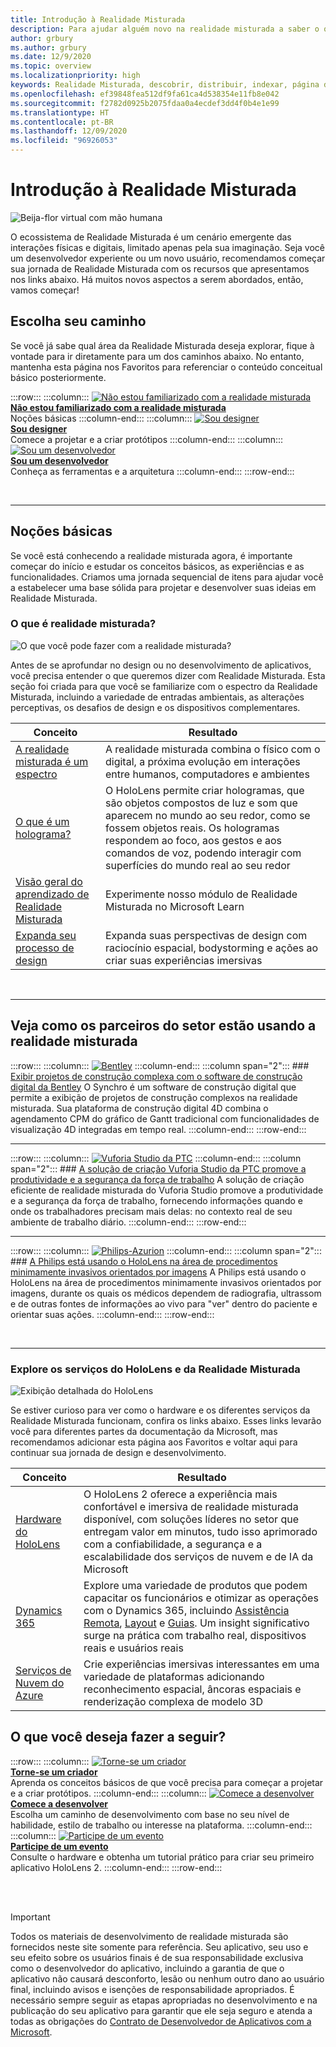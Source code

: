 ```yaml
---
title: Introdução à Realidade Misturada
description: Para ajudar alguém novo na realidade misturada a saber o que ela é e entender suas funcionalidades.
author: grbury
ms.author: grbury
ms.date: 12/9/2020
ms.topic: overview
ms.localizationpriority: high
keywords: Realidade Misturada, descobrir, distribuir, indexar, página de aterrissagem, design, desenvolvimento, tutoriais, aplicativos de exemplo, conceitos básicos, estudos de caso, recursos, instruções sobre o HoloLens, projetos de Software livre, headset de realidade misturada, headset do windows mixed reality, headset de realidade virtual
ms.openlocfilehash: ef39848fea512df9fa61ca4d538354e11fb8e042
ms.sourcegitcommit: f2782d0925b2075fdaa0a4ecdef3dd4f0b4e1e99
ms.translationtype: HT
ms.contentlocale: pt-BR
ms.lasthandoff: 12/09/2020
ms.locfileid: "96926053"
---
```

# <a name="get-started-with-mixed-reality"></a>Introdução à Realidade Misturada

![Beija-flor virtual com mão humana](images/01_MixedReality.png)

O ecossistema de Realidade Misturada é um cenário emergente das interações físicas e digitais, limitado apenas pela sua imaginação. Seja você um desenvolvedor experiente ou um novo usuário, recomendamos começar sua jornada de Realidade Misturada com os recursos que apresentamos nos links abaixo. Há muitos novos aspectos a serem abordados, então, vamos começar! 

## <a name="choose-your-track"></a>Escolha seu caminho

Se você já sabe qual área da Realidade Misturada deseja explorar, fique à vontade para ir diretamente para um dos caminhos abaixo. No entanto, mantenha esta página nos Favoritos para referenciar o conteúdo conceitual básico posteriormente.

:::row:::
    :::column:::
       [![Não estou familiarizado com a realidade misturada](images/Tile-New.jpg)](#understand-the-basics)<br>
        **[Não estou familiarizado com a realidade misturada](#understand-the-basics)**<br>
        Noções básicas
    :::column-end:::
    :::column:::
       [![Sou designer](images/Tile-Create.jpg)](../design/design.md)<br>
        **[Sou designer](../design/design.md)**<br>
        Comece a projetar e a criar protótipos
    :::column-end:::
    :::column:::
       [![Sou um desenvolvedor](images/Tile-Develop.jpg)](../develop/development.md)<br>
        **[Sou um desenvolvedor](../develop/development.md)**<br>
        Conheça as ferramentas e a arquitetura
    :::column-end:::
:::row-end:::

<br>

---

## <a name="understand-the-basics"></a>Noções básicas

Se você está conhecendo a realidade misturada agora, é importante começar do início e estudar os conceitos básicos, as experiências e as funcionalidades. Criamos uma jornada sequencial de itens para ajudar você a estabelecer uma base sólida para projetar e desenvolver suas ideias em Realidade Misturada.

### <a name="what-is-mixed-reality"></a>O que é realidade misturada?

![O que você pode fazer com a realidade misturada?](images/HLS19_remoteAssistHologram_001.jpg)

Antes de se aprofundar no design ou no desenvolvimento de aplicativos, você precisa entender o que queremos dizer com Realidade Misturada. Esta seção foi criada para que você se familiarize com o espectro da Realidade Misturada, incluindo a variedade de entradas ambientais, as alterações perceptivas, os desafios de design e os dispositivos complementares. 

|  Conceito  |  Resultado  |
| --- | --- |
| [A realidade misturada é um espectro](../discover/mixed-reality.md) | A realidade misturada combina o físico com o digital, a próxima evolução em interações entre humanos, computadores e ambientes |
| [O que é um holograma?](../discover/hologram.md) | O HoloLens permite criar hologramas, que são objetos compostos de luz e som que aparecem no mundo ao seu redor, como se fossem objetos reais. Os hologramas respondem ao foco, aos gestos e aos comandos de voz, podendo interagir com superfícies do mundo real ao seu redor |
| [Visão geral do aprendizado de Realidade Misturada](mr-learning-overview.md#general-modules) | Experimente nosso módulo de Realidade Misturada no Microsoft Learn |
| [Expanda seu processo de design](../discover/case-study-expanding-the-design-process-for-mixed-reality.md) | Expanda suas perspectivas de design com raciocínio espacial, bodystorming e ações ao criar suas experiências imersivas  |

<br>

---

## <a name="see-how-industry-partners-are-using-mixed-reality"></a>Veja como os parceiros do setor estão usando a realidade misturada

:::row:::
    :::column:::
       [![Bentley](images/Bentley-Synchro1.jpg)](https://binged.it/31AR3kP)
    :::column-end:::
    :::column span="2":::
        ### <a name="view-complex-construction-projects-with-bentleys-digital-construction-software"></a>[Exibir projetos de construção complexa com o software de construção digital da Bentley](https://binged.it/31AR3kP)
        O Synchro é um software de construção digital que permite a exibição de projetos de construção complexos na realidade misturada. Sua plataforma de construção digital 4D combina o agendamento CPM do gráfico de Gantt tradicional com funcionalidades de visualização 4D integradas em tempo real.
    :::column-end:::
:::row-end:::

---

:::row:::
    :::column:::
       [![Vuforia Studio da PTC](images/PTC-Vuforia-Studio1.jpg)](https://binged.it/31ARrjh)
    :::column-end:::
    :::column span="2":::
        ### <a name="ptcs-vuforia-studio-authoring-solution-promotes-workforce-productivity-and-safety"></a>[A solução de criação Vuforia Studio da PTC promove a produtividade e a segurança da força de trabalho](https://binged.it/31ARrjh)
        A solução de criação eficiente de realidade misturada do Vuforia Studio promove a produtividade e a segurança da força de trabalho, fornecendo informações quando e onde os trabalhadores precisam mais delas: no contexto real de seu ambiente de trabalho diário.
    :::column-end:::
:::row-end:::

---

:::row:::
    :::column:::
       [![Philips-Azurion](images/Philips-Azurion1.jpg)](https://binged.it/31B1RiR)
    :::column-end:::
    :::column span="2":::
        ### <a name="philips-is-piloting-hololens-in-the-domain-of-image-guided-minimally-invasive-procedures"></a>[A Philips está usando o HoloLens na área de procedimentos minimamente invasivos orientados por imagens](https://binged.it/31B1RiR)
        A Philips está usando o HoloLens na área de procedimentos minimamente invasivos orientados por imagens, durante os quais os médicos dependem de radiografia, ultrassom e de outras fontes de informações ao vivo para "ver" dentro do paciente e orientar suas ações.
    :::column-end:::
:::row-end:::

<br>

---

### <a name="explore-hololens-and-mixed-reality-services"></a>Explore os serviços do HoloLens e da Realidade Misturada

![Exibição detalhada do HoloLens](images/HoloLens2_ExplodedView_8k.png)

Se estiver curioso para ver como o hardware e os diferentes serviços da Realidade Misturada funcionam, confira os links abaixo. Esses links levarão você para diferentes partes da documentação da Microsoft, mas recomendamos adicionar esta página aos Favoritos e voltar aqui para continuar sua jornada de design e desenvolvimento.

|  Conceito  |  Resultado  |
| --- | --- |
| [Hardware do HoloLens](https://www.microsoft.com//hololens/hardware) | O HoloLens 2 oferece a experiência mais confortável e imersiva de realidade misturada disponível, com soluções líderes no setor que entregam valor em minutos, tudo isso aprimorado com a confiabilidade, a segurança e a escalabilidade dos serviços de nuvem e de IA da Microsoft |
| [Dynamics 365](https://dynamics.microsoft.com/mixed-reality/overview/) | Explore uma variedade de produtos que podem capacitar os funcionários e otimizar as operações com o Dynamics 365, incluindo [Assistência Remota](https://docs.microsoft.com/dynamics365/mixed-reality/remote-assist/ra-overview), [Layout](https://docs.microsoft.com/dynamics365/mixed-reality/layout/) e [Guias](https://docs.microsoft.com/dynamics365/mixed-reality/guides/). Um insight significativo surge na prática com trabalho real, dispositivos reais e usuários reais |
| [Serviços de Nuvem do Azure](../develop/mixed-reality-cloud-services.md) | Crie experiências imersivas interessantes em uma variedade de plataformas adicionando reconhecimento espacial, âncoras espaciais e renderização complexa de modelo 3D |

## <a name="what-would-you-like-to-do-next"></a>O que você deseja fazer a seguir?

:::row:::
    :::column:::
        [![Torne-se um criador](images/icon-design.png)](../design/design.md)<br>
        **[Torne-se um criador](../design/design.md)**<br>
        Aprenda os conceitos básicos de que você precisa para começar a projetar e a criar protótipos.
    :::column-end:::
        :::column:::
        [![Comece a desenvolver](images/icon-developer.png)](../develop/development.md)<br>
        **[Comece a desenvolver](../develop/development.md)**<br>
        Escolha um caminho de desenvolvimento com base no seu nível de habilidade, estilo de trabalho ou interesse na plataforma.
    :::column-end:::
    :::column:::
        [![Participe de um evento](images/icon-calendar.jpg)](../whats-new/sf-academy-events.md)<br>
        **[Participe de um evento](../whats-new/sf-academy-events.md)**<br>
        Consulte o hardware e obtenha um tutorial prático para criar seu primeiro aplicativo HoloLens 2.
    :::column-end:::
:::row-end:::


<br>

<br>

>[!IMPORTANT]
>Todos os materiais de desenvolvimento de realidade misturada são fornecidos neste site somente para referência. Seu aplicativo, seu uso e seu efeito sobre os usuários finais é de sua responsabilidade exclusiva como o desenvolvedor do aplicativo, incluindo a garantia de que o aplicativo não causará desconforto, lesão ou nenhum outro dano ao usuário final, incluindo avisos e isenções de responsabilidade apropriados. É necessário sempre seguir as etapas apropriadas no desenvolvimento e na publicação do seu aplicativo para garantir que ele seja seguro e atenda a todas as obrigações do [Contrato de Desenvolvedor de Aplicativos com a Microsoft](https://docs.microsoft.com/legal/windows/agreements/app-developer-agreement).

